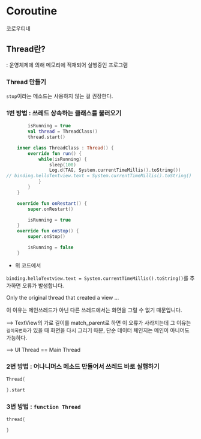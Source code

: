 # Coroutine

코로우티네

## Thread란?

: 운영체제에 의해 메모리에 적재되어 실행중인 프로그램

### Thread 만들기

`stop`이라는 메소드는 사용하지 않는 걸 권장한다.

### 1번 방법 : 쓰레드 상속하는 클래스를 불러오기

```Kotlin
        isRunning = true
        val thread = ThreadClass()
        thread.start()

    inner class ThreadClass : Thread() {
        override fun run() {
            while(isRunning) {
                sleep(100)
                Log.d(TAG, System.currentTimeMillis().toString())
// binding.helloTextview.text = System.currentTimeMillis().toString()
            }
        }
    }

    override fun onRestart() {
        super.onRestart()

        isRunning = true
    }
    override fun onStop() {
        super.onStop()

        isRunning = false
    }
```

- 위 코드에서

`binding.helloTextview.text = System.currentTimeMillis().toString()`를 추가하면 오류가 발생합니다.

Only the original thread that created a view ...

이 이유는 메인쓰레드가 아닌 다른 쓰레드에서는 화면을 그릴 수 없기 때문입니다.

--> TextView의 가로 길이를 match_parent로 하면 이 오류가 사라지는데 그 이유는 `길이폭변화`가 있을 때 화면을 다시 그리기 때문, 단순 데이터 체인지는 메인이 아니어도 가능하다.

--> UI Thread == Main Thread

### 2번 방법 : 어나니머스 메소드 만들어서 쓰레드 바로 실행하기

```Kotlin
Thread{

}.start

```

### 3번 방법 : `function Thread`

```kotlin
thread{

}
```
